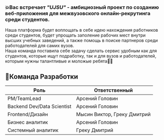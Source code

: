 ### 💥Вас встречает ***"UJSU"*** - амбициозный проект по созданию веб-приложения для межвузовского онлайн-рекрутинга среди студентов.<br>
Наша платформа будет воплощать в себе идею нахождения работников среди студентов, будет упрощать заполение рабочих мест внутри высших учебных заведений, а также помощь в поиске партнеров среди работодателей для самих вузов.<br> Наша команда поставила себе задачу сделать сервис удобным как для студентов, которые ищут подработку, так и для вузов и работодателей, которым нужны талантливые и моложые ребята🧑‍💻

## 🧐Команда Разработки
|Роль|Ответственный|
|-|-|
|PM/TeamLead|Арсений Головин|
|Backend Dev/Data Scientist|Арсений Головин|
|Frontend/Дизайн|Мысин Виктор, Греку Дмитрий|
|Бизнес аналитик|Арсений Головин|
|Системный аналитик|Греку Дмитрий|

